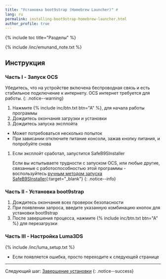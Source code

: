 ```yaml
---
title: "Установка boot9strap (Homebrew Launcher)" #
lang: ru
permalink: installing-boot9strap-homebrew-launcher.html
author_profile: true
---
```

{% include toc title="Разделы" %}

{% include /inc/emunand_note.txt %}

## Инструкция

### Часть I - Запуск OCS

Убедитесь, что на устройстве включена беспроводная связь и есть стабильное подключение к интернету. OCS интернет требуется для работы.
{: .notice--warning}

1. Нажмите {% include inc/btn.txt btn="A" %}, для начала работы программы
1. Дождитесь окончания загрузки и установки
1. Дождитесь запуска эксплойта
  + Может потребоваться несколько попыток
  + При зависании отключите питание консоли, зажав кнопку питания, и попробуйте снова
1. Если эксплойт сработал, запустится SafeB9SInstaller

	Если вы испытываете трудности с запуском OCS, или любые другие, связанные с работоспособностью этой программы - воспользуйтесь [ручным методом запуска SafeB9SInstaller](installing-boot9strap-homebrew-launcher_old){:target="_blank"}
    {: .notice--info}

### Часть II - Установка boot9strap

1. Дождитесь окончания всех проверок безопасности
1. При появлении запроса, введите указанную комбинацию кнопок для установки boot9strap
1. После завершения процесса, нажмите {% include inc/btn.txt btn="A" %} для перезагрузки

### Часть III - Настройка Luma3DS

{% include /inc/luma_setup.txt %}
  + Если появляется ошибка, просто переходите к следующей странице

___

Следующий шаг: [Завершение установки](finalizing-setup)
{: .notice--success}

